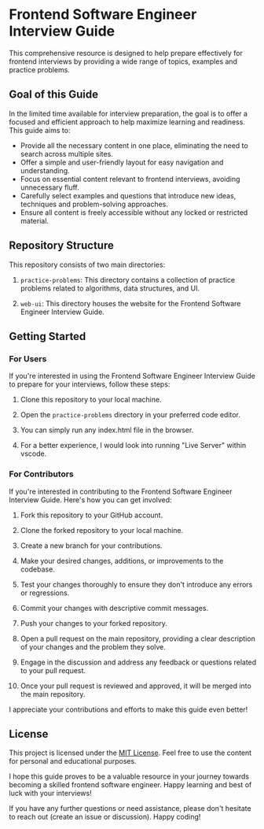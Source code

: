 # Frontend Software Engineer Interview Guide

This comprehensive resource is designed to help prepare effectively for frontend interviews by providing a wide range of topics, examples and practice problems.

## Goal of this Guide

In the limited time available for interview preparation, the goal is to offer a focused and efficient approach to help maximize learning and readiness. This guide aims to:

- Provide all the necessary content in one place, eliminating the need to search across multiple sites.
- Offer a simple and user-friendly layout for easy navigation and understanding.
- Focus on essential content relevant to frontend interviews, avoiding unnecessary fluff.
- Carefully select examples and questions that introduce new ideas, techniques and problem-solving approaches.
- Ensure all content is freely accessible without any locked or restricted material.

## Repository Structure

This repository consists of two main directories:

1. `practice-problems`: This directory contains a collection of practice problems related to algorithms, data structures, and UI.

2. `web-ui`: This directory houses the website for the Frontend Software Engineer Interview Guide.

## Getting Started

### For Users

If you're interested in using the Frontend Software Engineer Interview Guide to prepare for your interviews, follow these steps:

1. Clone this repository to your local machine.

2. Open the `practice-problems` directory in your preferred code editor.

3. You can simply run any index.html file in the browser.

4. For a better experience, I would look into running "Live Server" within vscode.

### For Contributors

If you're interested in contributing to the Frontend Software Engineer Interview Guide. Here's how you can get involved:

1. Fork this repository to your GitHub account.

2. Clone the forked repository to your local machine.

3. Create a new branch for your contributions.

4. Make your desired changes, additions, or improvements to the codebase.

5. Test your changes thoroughly to ensure they don't introduce any errors or regressions.

6. Commit your changes with descriptive commit messages.

7. Push your changes to your forked repository.

8. Open a pull request on the main repository, providing a clear description of your changes and the problem they solve.

9. Engage in the discussion and address any feedback or questions related to your pull request.

10. Once your pull request is reviewed and approved, it will be merged into the main repository.

I appreciate your contributions and efforts to make this guide even better!

## License

This project is licensed under the [MIT License](LICENSE). Feel free to use the content for personal and educational purposes.

I hope this guide proves to be a valuable resource in your journey towards becoming a skilled frontend software engineer. Happy learning and best of luck with your interviews!

If you have any further questions or need assistance, please don't hesitate to reach out (create an issue or discussion). Happy coding!
